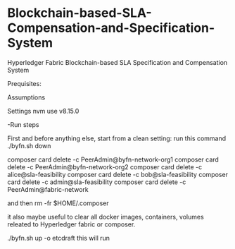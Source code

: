 # Blockchain-based-SLA-Compensation-and-Specification-System
Hyperledger Fabric Blockchain-based SLA Specification and Compensation System


Prequisites: 

Assumptions


Settings
nvm use v8.15.0


-Run steps


First and before anything else, start from a clean setting: run this command
./byfn.sh down

composer card delete -c PeerAdmin@byfn-network-org1
composer card delete -c PeerAdmin@byfn-network-org2
composer card delete -c alice@sla-feasibility
composer card delete -c bob@sla-feasibility
composer card delete -c admin@sla-feasibility
composer card delete -c PeerAdmin@fabric-network

and then 
rm -fr $HOME/.composer

it also maybe useful to clear all docker images, containers, volumes releated to Hyperledger fabric or composer.

./byfn.sh up -o etcdraft
this will run 
